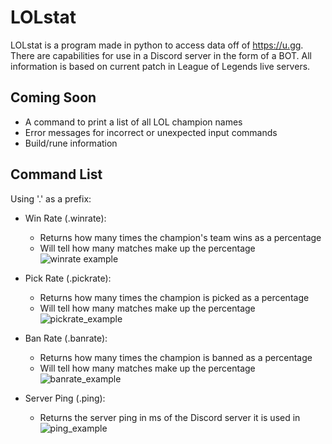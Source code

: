 # LOLstat
LOLstat is a program made in python to access data off of https://u.gg. There are capabilities for use in a Discord server in the form of a BOT. All information is based on current patch in League of Legends live servers.

## Coming Soon
  * A command to print a list of all LOL champion names
  * Error messages for incorrect or unexpected input commands
  * Build/rune information
  
## Command List
  Using '.' as a prefix:
  * Win Rate (.winrate):
    - Returns how many times the champion's team wins as a percentage
    - Will tell how many matches make up the percentage
    ![winrate example](https://imgur.com/a/CSPTyiz)
    
 * Pick Rate (.pickrate):
    - Returns how many times the champion is picked as a percentage
    - Will tell how many matches make up the percentage
    ![pickrate_example](https://imgur.com/a/0PhdUfA)
    
 * Ban Rate (.banrate):
    - Returns how many times the champion is banned as a percentage
    - Will tell how many matches make up the percentage
    ![banrate_example](https://imgur.com/a/9tXg2GS)
    
 * Server Ping (.ping):
    - Returns the server ping in ms of the Discord server it is used in
    ![ping_example](https://i.imgur.com/QcGq8rz.png)

